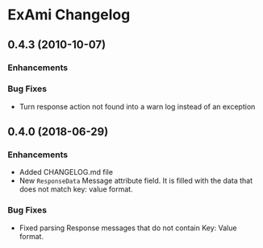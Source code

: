 # ExAmi Changelog

## 0.4.3 (2010-10-07)

### Enhancements

### Bug Fixes

* Turn response action not found into a warn log instead of an exception
## 0.4.0 (2018-06-29)

### Enhancements

* Added CHANGELOG.md file
* New `ResponseData` Message attribute field. It is filled with the data that does
  not match key: value format.

### Bug Fixes

* Fixed parsing Response messages that do not contain Key: Value format.
